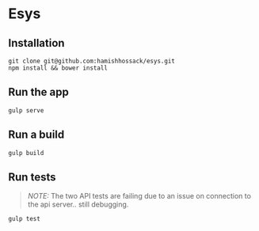 # Esys

## Installation
```cli
git clone git@github.com:hamishhossack/esys.git
npm install && bower install
```

## Run the app

```cli
gulp serve
```

## Run a build
```cli
gulp build
```

## Run tests
> *NOTE:* The two API tests are failing due to an issue on connection to the api server.. still debugging. 
```cli
gulp test
```
